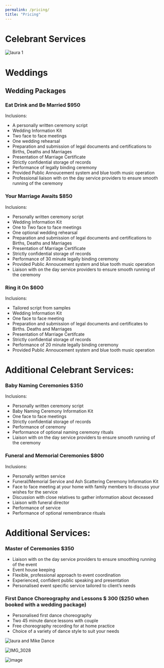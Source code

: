 ```yaml
---
permalink: /pricing/
title: "Pricing"
---
```


# Celebrant Services 

![laura 1 ](https://user-images.githubusercontent.com/110319996/211185105-f4d9baf0-800b-498b-be92-13dbe437ae90.jpg)


# Weddings 


## Wedding Packages 


### Eat Drink and Be Married $950
Inclusions: 
- A personally written ceremony script
- Wedding Information Kit
- Two face to face meetings
- One wedding rehearsal
- Preparation and submission of legal documents and certifications to Births, Deaths and Marriages
- Presentation of Marriage Certificate
- Strictly confidential storage of records
- Performance of legally binding ceremony 
- Provided Public Annoucement system and blue tooth music operation
- Professional liaison with on the day service providers to ensure smooth running of the ceremony


### Your Marriage Awaits $850
Inclusions: 
- Personally written ceremony script 
- Wedding Information Kit 
- One to Two face to face meetings 
- One optional wedding rehearsal 
- Preparation and submission of legal documents and certifications to Births, Deaths and Marriages 
- Presentation of Marriage Certificate 
- Strictly confidential storage of records 
- Performance of 30 minute legally binding ceremony 
- Provided Public Annoucement system and blue tooth music operation
- Liaison with on the day service providers to ensure smooth running of the ceremony


### Ring it On $600
Inclusions: 
- Tailored script from samples 
- Wedding Information Kit 
- One face to face meeting 
- Preparation and submission of legal documents and certificates to Births. Deaths and Marriages
- Presentation of Marriage Certifcate 
- Strictly confidential storage of records 
- Performance of 20 minute legally binding ceremony 
- Provided Public Annoucement system and blue tooth music operation



# Additional Celebrant Services: 

### Baby Naming Ceremonies $350
Inclusions: 
- Personally written ceremony script 
- Baby Naming Ceremony Information Kit 
- One face to face meetings 
- Strictly confidential storage of records 
- Performance of ceremony 
- Performance of optional naming ceremony rituals
- Liaison with on the day service providers to ensure smooth running of the ceremony

### Funeral and Memorial Ceremonies $800
Inclusions: 
- Personally written service 
- Funeral/Memorial Service and Ash Scattering Ceremony Information Kit 
- Face to face meeting at your home with family members to discuss your wishes for the service 
- Discussion with close relatives to gather information about deceased
- Liaison with funeral director 
- Performance of service
- Performance of optional remembrance rituals 



# Additional Services:

### Master of Ceremonies $350
- Liaison with on the day service providers to ensure smoothing running of the event
- Event house keeping  
- Flexible, professional approach to event coordination 
- Experienced, confident public speaking and presentation 
- Personalised event specific service tailored to client’s needs

### First Dance Choreography and Lessons $ 300 ($250 when booked with a wedding package) 
- Personalised first dance choreography 
- Two 45 minute dance lessons with couple 
- Free choreography recording for at home practice 
- Choice of a variety of dance style to suit your needs 

![laura and Mike Dance](https://user-images.githubusercontent.com/110319996/183275713-83407ad0-1c18-4725-9001-d5ed4a0ba1f6.jpg)


![IMG_3028](https://user-images.githubusercontent.com/110319996/183275874-1e876bce-46d0-4c12-898d-f933905f205f.jpg)


![image](https://user-images.githubusercontent.com/110319996/183275727-15478366-ae09-4f2f-bcf5-edec0f1a1645.png)

